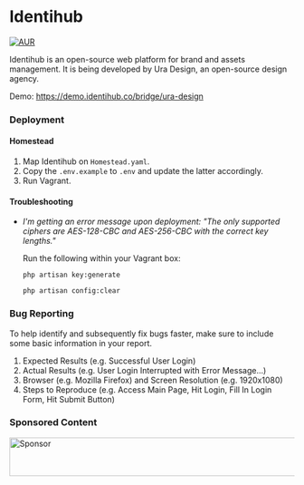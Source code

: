 # Identihub

[![AUR](https://img.shields.io/aur/license/yaourt.svg)]()

Identihub is an open-source web platform for brand and assets management. It is being developed by Ura Design, an open-source design agency.

Demo: https://demo.identihub.co/bridge/ura-design

### Deployment

#### Homestead
1. Map Identihub on `Homestead.yaml`.
2. Copy the `.env.example` to `.env` and update the latter accordingly.
3. Run Vagrant.

#### Troubleshooting

* *I'm getting an error message upon deployment: "The only supported ciphers are AES-128-CBC and AES-256-CBC with the correct key lengths."*

  Run the following within your Vagrant box:

  `php artisan key:generate`

  `php artisan config:clear`

### Bug Reporting
To help identify and subsequently fix bugs faster, make sure to include some basic information in your report.

1. Expected Results (e.g. Successful User Login)
2. Actual Results (e.g. User Login Interrupted with Error Message...)
3. Browser (e.g. Mozilla Firefox) and Screen Resolution (e.g. 1920x1080)
4. Steps to Reproduce (e.g. Access Main Page, Hit Login, Fill In Login Form, Hit Submit Button)

### Sponsored Content

<a target='_blank' rel='nofollow' href='https://app.codesponsor.io/link/zHAR7wtwUVkKwfBeio82eCfE/uracreative/identihub'>
  <img alt='Sponsor' width='888' height='68' src='https://app.codesponsor.io/embed/zHAR7wtwUVkKwfBeio82eCfE/uracreative/identihub.svg' />
</a>
